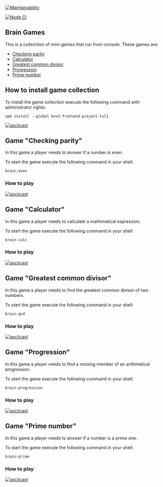 [![Maintainability](https://api.codeclimate.com/v1/badges/0ce7a7c9a0a713042117/maintainability)](https://codeclimate.com/github/vbuzivskoy/frontend-project-lvl1/maintainability)

[![Node CI](https://github.com/vbuzivskoy/frontend-project-lvl1/workflows/Node%20CI/badge.svg)](https://github.com/vbuzivskoy/frontend-project-lvl1/actions)

## Brain Games

This is a collerction of mini-games that run from console. These games are:
- [Checking parity](https://github.com/vbuzivskoy/frontend-project-lvl1#game-checking-parity)
- [Calculator](https://github.com/vbuzivskoy/frontend-project-lvl1#game-calculator)
- [Greatest common divisor](https://github.com/vbuzivskoy/frontend-project-lvl1#game-greatest-common-divisor)
- [Progression](https://github.com/vbuzivskoy/frontend-project-lvl1#game-progression)
- [Prime number](https://github.com/vbuzivskoy/frontend-project-lvl1#game-prime-number)

## How to install game collection

To install the game collection execute the following command with administrator rights:
```
npm install --global bvv1-frontend-project-lvl1
```

[![asciicast](https://asciinema.org/a/U91OhNRfd5rtpjjiu3P192z3K.svg)](https://asciinema.org/a/U91OhNRfd5rtpjjiu3P192z3K)

## Game "Checking parity"

In this game a player needs to answer if a number is even.

To start the game execute the following command in your shell:
```
brain-even
```

### How to play

[![asciicast](https://asciinema.org/a/2PTeUuAE30Er5xQIBoB9ogDsW.svg)](https://asciinema.org/a/2PTeUuAE30Er5xQIBoB9ogDsW)

## Game "Calculator"

In this game a player needs to calculate a mathimatical expression.

To start the game execute the following command in your shell:
```
brain-calc
```

### How to play

[![asciicast](https://asciinema.org/a/GMuIqMeNxv6E76vaHvQt06buX.svg)](https://asciinema.org/a/GMuIqMeNxv6E76vaHvQt06buX)

## Game "Greatest common divisor"

In this game a player needs to find the greatest common divisor of two numbers.

To start the game execute the following command in your shell:
```
brain-gcd
```

### How to play

[![asciicast](https://asciinema.org/a/Ua8EwbnXU0j79a5aXbJYLBMeu.svg)](https://asciinema.org/a/Ua8EwbnXU0j79a5aXbJYLBMeu)

## Game "Progression"

In this game a player needs to find a missing member of an arithmetical progression.

To start the game execute the following command in your shell:
```
brain-progression
```

### How to play

[![asciicast](https://asciinema.org/a/RE3mtYGf0lfnihxKeYG3FRGMq.svg)](https://asciinema.org/a/RE3mtYGf0lfnihxKeYG3FRGMq)

## Game "Prime number"

In this game a player needs to answer if a number is a prime one.

To start the game execute the following command in your shell:
```
brain-prime
```

### How to play

[![asciicast](https://asciinema.org/a/itYf2HmMQrQcGQqIxemVnTZcE.svg)](https://asciinema.org/a/itYf2HmMQrQcGQqIxemVnTZcE)